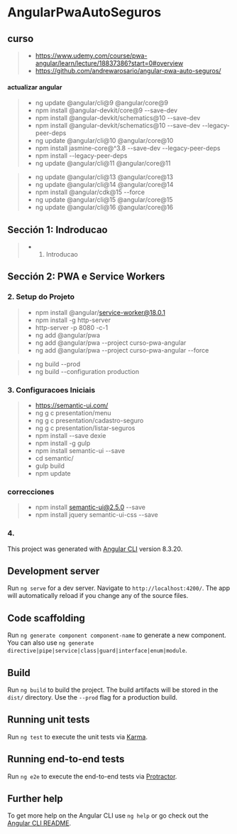 # AngularPwaAutoSeguros



## curso
>- https://www.udemy.com/course/pwa-angular/learn/lecture/18837386?start=0#overview
>- https://github.com/andrewarosario/angular-pwa-auto-seguros/


#### actualizar angular
>- ng update @angular/cli@9 @angular/core@9
>- npm install @angular-devkit/core@9 --save-dev
>- npm install @angular-devkit/schematics@10 --save-dev
>- npm install @angular-devkit/schematics@10 --save-dev --legacy-peer-deps
>- ng update @angular/cli@10 @angular/core@10
>- npm install jasmine-core@^3.8 --save-dev --legacy-peer-deps
>- npm install --legacy-peer-deps
>- ng update @angular/cli@11 @angular/core@11

>- ng update @angular/cli@13 @angular/core@13
>- ng update @angular/cli@14 @angular/core@14
>- npm install @angular/cdk@15 --force
>- ng update @angular/cli@15 @angular/core@15
>- ng update @angular/cli@16 @angular/core@16


## Sección 1: Indroducao
>- 1. Introducao

## Sección 2: PWA e Service Workers

### 2. Setup do Projeto
>- npm install @angular/service-worker@18.0.1
>- npm install -g http-server
>- http-server -p 8080 -c-1
>- ng add @angular/pwa
>- ng add @angular/pwa --project curso-pwa-angular
>- ng add @angular/pwa --project curso-pwa-angular --force

>- ng build --prod
>- ng build --configuration production

### 3. Configuracoes Iniciais
>- https://semantic-ui.com/
>- ng g c presentation/menu
>- ng g c presentation/cadastro-seguro
>- ng g c presentation/listar-seguros
>- npm install --save dexie
>- npm install -g gulp
>- npm install semantic-ui --save
>- cd semantic/
>- gulp build
>- npm update

### correcciones
>- npm install semantic-ui@2.5.0 --save
>- npm install jquery semantic-ui-css --save



### 4. 


This project was generated with [Angular CLI](https://github.com/angular/angular-cli) version 8.3.20.

## Development server

Run `ng serve` for a dev server. Navigate to `http://localhost:4200/`. The app will automatically reload if you change any of the source files.

## Code scaffolding

Run `ng generate component component-name` to generate a new component. You can also use `ng generate directive|pipe|service|class|guard|interface|enum|module`.

## Build

Run `ng build` to build the project. The build artifacts will be stored in the `dist/` directory. Use the `--prod` flag for a production build.

## Running unit tests

Run `ng test` to execute the unit tests via [Karma](https://karma-runner.github.io).

## Running end-to-end tests

Run `ng e2e` to execute the end-to-end tests via [Protractor](http://www.protractortest.org/).

## Further help

To get more help on the Angular CLI use `ng help` or go check out the [Angular CLI README](https://github.com/angular/angular-cli/blob/master/README.md).
